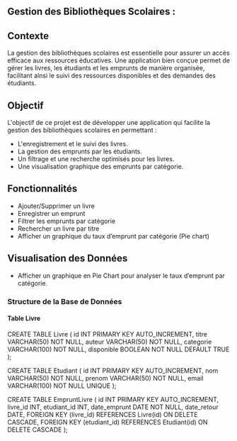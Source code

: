 ## Gestion des Bibliothèques Scolaires :

## Contexte
La gestion des bibliothèques scolaires est essentielle pour assurer un accès efficace aux ressources éducatives. Une application bien conçue permet de gérer les livres, les étudiants et les emprunts de manière organisée, facilitant ainsi le suivi des ressources disponibles et des demandes des étudiants.

## Objectif
L'objectif de ce projet est de développer une application qui facilite la gestion des bibliothèques scolaires en permettant :
- L'enregistrement et le suivi des livres.
- La gestion des emprunts par les étudiants.
- Un filtrage et une recherche optimisés pour les livres.
- Une visualisation graphique des emprunts par catégorie.

## Fonctionnalités
- Ajouter/Supprimer un livre
- Enregistrer un emprunt
- Filtrer les emprunts par catégorie
- Rechercher un livre par titre
- Afficher un graphique du taux d’emprunt par catégorie (Pie chart)
  
## Visualisation des Données
- Afficher un graphique en Pie Chart pour analyser le taux d’emprunt par catégorie.

### Structure de la Base de Données

#### Table Livre
CREATE TABLE Livre (
    id INT PRIMARY KEY AUTO_INCREMENT,
    titre VARCHAR(50) NOT NULL,
    auteur VARCHAR(50) NOT NULL,
    categorie VARCHAR(100) NOT NULL,
    disponible BOOLEAN NOT NULL DEFAULT TRUE
);

CREATE TABLE Etudiant (
    id INT PRIMARY KEY AUTO_INCREMENT,
    nom VARCHAR(50) NOT NULL,
    prenom VARCHAR(50) NOT NULL,
    email VARCHAR(100) NOT NULL UNIQUE
);

CREATE TABLE EmpruntLivre (
    id INT PRIMARY KEY AUTO_INCREMENT,
    livre_id INT,
    etudiant_id INT,
    date_emprunt DATE NOT NULL,
    date_retour DATE,
    FOREIGN KEY (livre_id) REFERENCES Livre(id) ON DELETE CASCADE,
    FOREIGN KEY (etudiant_id) REFERENCES Etudiant(id) ON DELETE CASCADE
);
